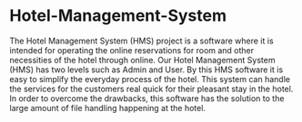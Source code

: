 # Hotel-Management-System

The Hotel Management System (HMS) project is a software where it is intended for operating the online reservations for room and other necessities of the hotel through online.
Our Hotel Management System (HMS) has two levels such as Admin and User. By this HMS software it is easy to simplify the everyday process of the hotel. This system can handle the services for the customers real quick for their pleasant stay in the hotel. In order to overcome the drawbacks, this software has the solution to the large amount of file handling happening at the hotel.
